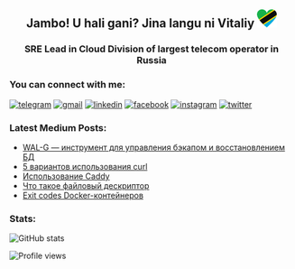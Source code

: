 <h2 align="center">Jambo! U hali gani? Jina langu ni Vitaliy <img src=assets/tz.png alt="I Love Tanzania! :)" height="32" /></h2>
<h3 align="center">SRE Lead in Cloud Division of largest telecom operator in Russia</h3>

### You can connect with me:

[<img src='https://cdn.jsdelivr.net/npm/simple-icons@3.0.1/icons/telegram.svg' alt='telegram' height='40'>](https://t.me/philyuchkoff)
[<img src='https://cdn.jsdelivr.net/npm/simple-icons@3.0.1/icons/gmail.svg' alt='gmail' height='40'>](philyuchkoff@gmail.com)
[<img src='https://cdn.jsdelivr.net/npm/simple-icons@3.0.1/icons/linkedin.svg' alt='linkedin' height='40'>](https://www.linkedin.com/in/philyuchkoff/)
[<img src='https://cdn.jsdelivr.net/npm/simple-icons@3.0.1/icons/facebook.svg' alt='facebook' height='40'>](https://www.facebook.com/vitaliy.philyuchkoff)
[<img src='https://cdn.jsdelivr.net/npm/simple-icons@3.0.1/icons/instagram.svg' alt='instagram' height='40'>](https://www.instagram.com/philyuchkoff/)
[<img src='https://cdn.jsdelivr.net/npm/simple-icons@3.0.1/icons/twitter.svg' alt='twitter' height='40'>](https://twitter.com/philyuchkoff) 

### Latest Medium Posts:
- [WAL-G — инструмент для управления бэкапом и восстановлением БД](https://medium.com/p/953490c74b98)
- [5 вариантов использования curl](https://medium.com/p/4854acd9fcd7)
- [Использование Caddy](https://medium.com/p/a2c655465022)
- [Что такое файловый дескриптор](https://medium.com/p/1dbdf14ec811)
- [Exit codes Docker-контейнеров](https://medium.com/p/45e1ea89b648)

### Stats:
![GitHub stats](https://github-readme-stats.vercel.app/api?username=philyuchkoff&show_icons=true&count_private=true)

![Profile views](https://gpvc.arturio.dev/philyuchkoff)  

